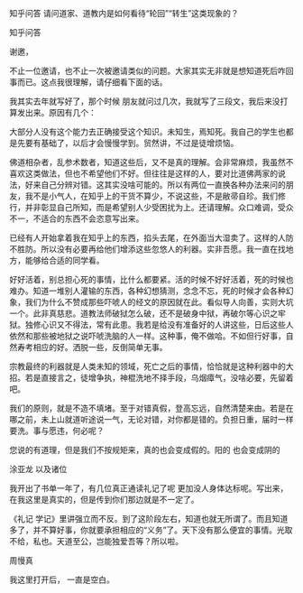  
 知乎问答 请问道家、道教内是如何看待“轮回”“转生”这类现象的？ 
 
 
 
 
 
 知乎问答 
 
 

 

 谢邀，

 不止一位邀请，也不止一次被邀请类似的问题。大家其实无非就是想知道死后咋回事而已。这点我很理解，请仔细看下面的话。

 

 我其实去年就写好了，那个时候 朋友就问过几次，我就写了三段文，我后来没打算发出来。原因有几个：

 

 大部分人没有这个能力去正确接受这个知识。未知生，焉知死。我自己的学生也都是先要有基础了，以后才会慢慢学到。贸然讲，不过是徒增烦恼。

 

 佛道相杂者，乱参术数者，知道这些后，又不是真的理解。会非常麻烦，我虽然不喜欢这类做法，但也不希望他们不好。但往往是这样的人，要对比道佛两家的说法，好来自己分辨对错。这其实没啥可能的。所以有两位一直换各种办法来问的朋友，我不是小气人，在知乎上的干货不算少，不说这些，不是敝帚自珍。我们修行，并非彰显自己所知，而是希望别人少受困扰为上。还请理解。众口难调，受众不一，不适合的东西不会恣意写出来。

 

 已经有人开始拿着我在知乎上的东西，掐头去尾，在外面当大湿卖了。这样的人防不胜防。所以没有必要再给他们增添这些忽悠人的利器。实非吾愿。我一直在找地方，能够给合适的同学看。

 

 好好活着，别总担心死的事情，比什么都要紧。活的时候不好好活着，死的时候也难办。知道一堆别人灌输的东西，各种幻想猜测，念念不忘，死的时候才会各种幻象，我们为什么不赞成那些吓唬人的经文的原因就在此。看似导人向善，实则大坑一个。此非真慈悲。道教法师破狱怎么破，还不是破身中狱，再破尔等心识之牢狱。独修心识又不得法，常有此患。我若是给没有准备好的人讲这些，日后这些人依然和那些被地狱之说吓唬洗脑的人一样。这种事，俺不做哈。不如但行好事，自然寿考相应的好。洒脱一些，反倒简单无事。

 

 宗教最终的利器就是人类未知的领域，死亡之后的事情，恰恰就是这种利器中的大招。若是直接言之，徒增争执，神棍洗地不择手段，乌烟瘴气，没啥必要，先留着吧。

 

 

 我们的原则，就是不造不填堵。至于对错真假，登高忘远，自然清楚来由。若是在哪之前，未上山就道听途说一气，无论对错，对你都是错的。负担日重，届时一样要洗。事与愿违，何必呢？

 

 

 您说的有道理，但是我们不按规矩来，真的也会变成假的。阳的 也会变成阴的

 涂亚龙 以及诸位

 我开出了书单一年了，有几位真正通读礼记了呢 更加没人身体达标呢。写出来，在我这里是真实的，但是传到你们那边就是不一定了。

 《礼记 学记》里讲强立而不反。到了这阶段左右，知道也就无所谓了。而且知道多了，并不算好事，你就要承担相应的“义务”了。天下没有那么便宜的事情。光取不给，私也。天道至公，岂能独爱吾等？所以啦。

 周慢真 

 我这里打开后， 一直是空白。 